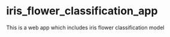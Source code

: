 # iris_flower_classification_app
This is a web app which includes iris flower classification model 
